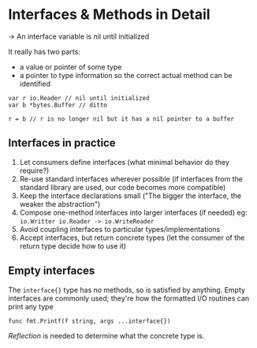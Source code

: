 # Interfaces & Methods in Detail

-> An interface variable is nil until initialized

It really has two parts:
* a value or pointer of some type
* a pointer to type information so the correct actual method can be identified

```text
var r io.Reader // nil until initialized
var b *bytes.Buffer // ditto

r = b // r is no longer nil but it has a nil pointer to a buffer
```

## Interfaces in practice

1. Let consumers define interfaces (what minimal behavior do they require?)
2. Re-use standard interfaces wherever possible (if interfaces from the standard library are used, our code becomes more compatible)
3. Keep the interface declarations small ("The bigger the interface, the weaker the abstraction")
4. Compose one-method interfaces into larger interfaces (if needed) eg: `io.Writter io.Reader -> io.WriteReader`
5. Avoid coupling interfaces to particular types/implementations
6. Accept interfaces, but return concrete types (let the consumer of the return type decide how to use it)

## Empty interfaces

The `interface{}` type has no methods, so is satisfied by anything. Empty interfaces are commonly used; they're how the formatted I/O
routines can print any type
```text
func fmt.Printf(f string, args ...interface{})
```

_Reflection_ is needed to determine what the concrete type is.